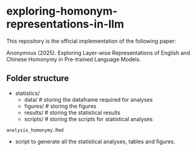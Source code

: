 # exploring-homonym-representations-in-llm
This repository is the official implementation of the following paper:

Anonymous (2025). Exploring Layer-wise Representations of English and Chinese Homonymy in Pre-trained Language Models.

## Folder structure
- statistics/
  - data/         # storing the dataframe required for analyses
  - figures/      # storing the figures
  - results/      # storing the statistical results
  - scripts/      # storing the scripts for statistical analyses
 
`analysis_homonymy.Rmd`
- script to generate all the statistical analyses, tables and figures.
